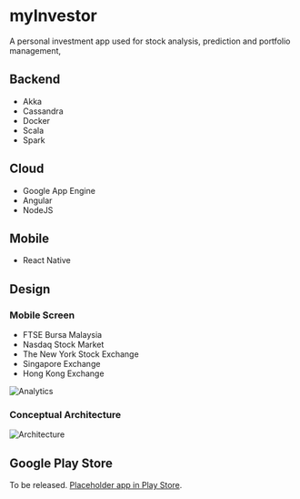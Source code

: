 # myInvestor
A personal investment app used for stock analysis, prediction and portfolio management, 

## Backend
- Akka
- Cassandra
- Docker
- Scala
- Spark

## Cloud
- Google App Engine
- Angular
- NodeJS

## Mobile
- React Native

## Design 
### Mobile Screen
- FTSE Bursa Malaysia
- Nasdaq Stock Market
- The New York Stock Exchange
- Singapore Exchange
- Hong Kong Exchange

![Analytics](https://raw.githubusercontent.com/mengwangk/myinvestor/master/design/mobile_analytics.png)

### Conceptual Architecture
![Architecture](https://raw.githubusercontent.com/mengwangk/myinvestor/master/design/architecture.png)

## Google Play Store
To be released. [Placeholder app in Play Store](https://play.google.com/store/apps/details?id=com.mylotto&hl=en).



